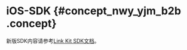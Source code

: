# iOS-SDK {#concept_nwy_yjm_b2b .concept}

新版SDK内容请参考[Link Kit SDK文档](https://help.aliyun.com/document_detail/100534.html)。

